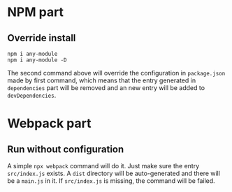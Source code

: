 # NPM part

## Override install

```
npm i any-module
npm i any-module -D
```

The second command above will override the configuration in `package.json` made by first command, which means that the entry generated in `dependencies` part will be removed and an new entry will be added to `devDependencies`.

# Webpack part

## Run without configuration

A simple `npx webpack` command will do it. Just make sure the entry `src/index.js` exists. A `dist` directory will be auto-generated and there will be a `main.js` in it. If `src/index.js` is missing, the command will be failed.
